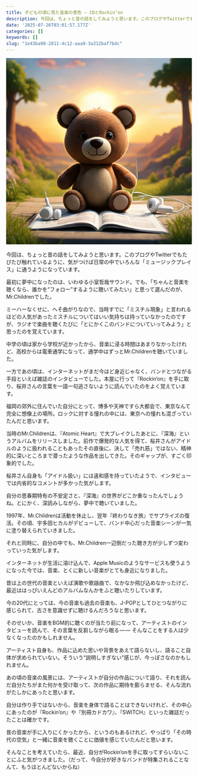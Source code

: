 ```yaml
---
title: 子どもの頃に見た音楽の景色 — CDとRockin’on
description: 今回は、ちょっと昔の話をしてみようと思います。このブログやTwitterでもたびたび触れているように、気がつけば日常の中でいろんな「ミュージックプレイス」に通うようになっています。
date: '2025-07-26T03:01:57.177Z'
categories: []
keywords: []
slug: "1e43ba98-2811-4c12-aaa9-3a312baf7bdc"
---
```

![](1__hDABr1CY4VkXf__pen7ENdw.jpeg)

今回は、ちょっと昔の話をしてみようと思います。このブログやTwitterでもたびたび触れているように、気がつけば日常の中でいろんな「ミュージックプレイス」に通うようになっています。

最初に夢中になったのは、いわゆる小室哲哉サウンド。でも、「ちゃんと音楽を聴くなら、誰かを“フォロー”するように聴いてみたい」と思って選んだのが、Mr.Childrenでした。

ミーハーなくせに、へそ曲がりなので、当時すでに「ミスチル現象」と言われるほどの人気があったミスチルについてはいい気持ちは持っていなかったのですが、ラジオで楽曲を聴くたびに「とにかくこのバンドについていってみよう」と思ったのを覚えています。

中学の頃は家から学校が近かったから、音楽に浸る時間はあまりなかったけれど、高校からは電車通学になって、通学中はずっとMr.Childrenを聴いていました。

一方であの頃は、インターネットがまだ今ほど身近じゃなく、バンドとつながる手段といえば雑誌のインタビューでした。本屋に行って『Rockin’on』を手に取り、桜井さんの言葉を一語一句逃さないように読んでいたのをよく覚えています。

福岡の郊外に住んでいた自分にとって、博多や天神ですら大都会で、東京なんて完全に想像上の場所。ロックに対する憧れの中には、東京への憧れも混ざっていたんだと思います。

当時のMr.Childrenは、『Atomic Heart』で大ブレイクしたあとに、『深海』というアルバムをリリースしました。前作で爆発的な人気を得て、桜井さんがアイドルのように扱われることもあったその直後に、決して「売れ筋」ではない、精神的に深いところまで潜ったような作品を出してきた。そのギャップが、すごく印象的でした。

桜井さん自身も「アイドル扱い」には違和感を持っていたようで、インタビューでは内省的なコメントが多かった気がします。

自分の思春期特有の不安定さと、『深海』の世界がどこか重なったんでしょうね。とにかく、深読みしながら、夢中で聴いていました。

1997年、Mr.Childrenは活動を休止し、翌年『終わりなき旅』でサプライズの復活。その頃、宇多田ヒカルがデビューして、バンド中心だった音楽シーンが一気に塗り替えられていきました。

それと同時に、自分の中でも、Mr.Children一辺倒だった聴き方が少しずつ変わっていった気がします。

インターネットが生活に溶け込んで、Apple Musicのようなサービスも使うようになった今では、音楽、とくに新しい音楽がとても身近になりました。

昔は上の世代の音楽といえば演歌や歌謡曲で、なかなか飛び込めなかったけど、最近ははっぴいえんどのアルバムなんかをふと聴いたりしています。

今の20代にとっては、今の音楽も過去の音楽も、J-POPとしてひとつながりに感じられて、古さを意識せずに聴けるんだろうなと思います。

そのせいか、音楽をBGM的に聴くのが当たり前になって、アーティストのインタビューを読んで、その言葉を反芻しながら眠る — — そんなことをする人は少なくなったのかもしれません。

アーティスト自身も、作品に込めた思いや背景をあえて語らないし、語ること自体が求められていない。そういう“説明しすぎない”感じが、今っぽさなのかもしれません。

あの頃の音楽の風景には、アーティストが自分の作品について語り、それを読んだ自分たちがまた何かを受け取って、次の作品に期待を膨らませる、そんな流れがたしかにあったと思います。

自分は作り手ではないから、音楽を身体で語ることはできないけれど、その中心にあったのが『Rockin’on』や『別冊カドカワ』、『SWITCH』といった雑誌だったことは確かです。

昔の音楽が手に入りにくかったから、というのもあるけれど、やっぱり「その時代の空気」と一緒に音楽を聴くことに価値を感じていたんだと思います。

そんなことを考えていたら、最近、自分がRockin’onを手に取ってすらいないことにふと気がつきました。（だって、今自分が好きなバンドが特集されることなんて、もうほとんどないからね）